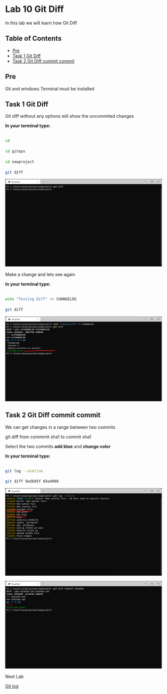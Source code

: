 # Lab 10 Git Diff

In this lab we will learn how Git Diff

## Table of Contents

- [Pre](#pre)
- [Task 1 Git Diff](#task-1-git-diff)
- [Task 2 Git Diff commit commit](#task-2-git-diff-commit-commit)

## Pre

Git and windows Terminal must be installed

## Task 1 Git Diff

Git diff without any options will show the uncommited changes

__In your terminal type:__

```bash

cd

cd gitops

cd newproject

git diff

```

![Alt text](pics/001_git_diff.png?raw=true "git diff")

Make a change and lets see again

__In your terminal type:__

```bash

echo "Testing Diff" >> CHANGELOG

git diff

```

![Alt text](pics/002_git_diff.png?raw=true "git diff")

## Task 2 Git Diff commit commit

We can get changes in a range between two commits

git diff from commmit sha1 to commit sha1

Select the two commits __add blue__ and __change color__

__In your terminal type:__

```bash

git log --oneline

git diff 9edb95f 69a4908

```

![Alt text](pics/003_git_log.png?raw=true "git log")

![Alt text](pics/004_git_diff_commit_commit.png?raw=true "git diff commit commit")

Next Lab

[Git log](../lab11/lab11.md)

